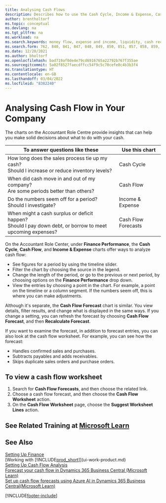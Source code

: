 ```yaml
---
title: Analysing Cash Flows
description: Describes how to use the Cash Cycle, Income & Expense, Cash Flow, and Cash Flow Forecast charts to analyze the past and future flow of money in and out of your company.
author: brentholtorf
ms.topic: conceptual
ms.devlang: na
ms.tgt_pltfrm: na
ms.workload: na
ms.search.keywords: money flow, expense and income, liquidity, cash receipts minus cash payments, Cartera
ms.search.form: 762, 840, 841, 847, 848, 849, 850, 851, 857, 858, 859, 860, 862, 863, 865, 866, 867, 868, 869, 1818
ms.date: 12/20/2021
ms.author: bholtorf
ms.openlocfilehash: bad719af0de4e79cd6916765a22792b767f355ae
ms.sourcegitcommit: 5a02f8527faecdffcc54f9c5c70cefe8c4b3b3f4
ms.translationtype: HT
ms.contentlocale: en-GB
ms.lasthandoff: 03/04/2022
ms.locfileid: "8382240"
---
```

# <a name="analyzing-cash-flow-in-your-company"></a>Analysing Cash Flow in Your Company
The charts on the Accountant Role Centre provide insights that can help you make solid decisions about what to do with your cash.  

| To answer questions like these | Use this chart |
| --- | --- |
| How long does the sales process tie up my cash?</br> Should I increase or reduce inventory levels? |Cash Cycle |
| When did cash move in and out of my company?</br> Are some periods better than others? |Cash Flow |
| Do the numbers seem off for a period?</br> Should I investigate? |Income & Expense |
| When might a cash surplus or deficit happen?</br> Should I pay down debt, or borrow to meet upcoming expenses? |Cash Flow Forecasts |

On the Accountant Role Center, under **Finance Performance**, the **Cash Cycle**, **Cash Flow**, and **Income & Expense** charts offer ways to analyze cash flow:  

* See figures for a period by using the timeline slider.  
* Filter the chart by choosing the source in the legend.  
* Change the length of the period, or go to the previous or next period, by choosing options on the **Finance Performance** drop down.  
* View the entries by choosing a point in the chart. For example, a point on the timeline or a column segment. If the numbers seem off, this is where you can make adjustments.  

Although it's separate, the **Cash Flow Forecast** chart is similar. You view details, filter results, and change what is displayed in the same ways. If you change a setting, you can refresh the forecast by choosing **Cash Flow Forecast**, and then **Recalculate Forecast**.

If you want to examine the forecast, in addition to forecast entries, you can also look at the cash flow worksheet. For example, you can see how the forecast:

* Handles confirmed sales and purchases.  
* Subtracts payables and adds receivables.  
* Skips duplicate sales orders and purchase orders.  

## <a name="to-view-a-cash-flow-worksheet"></a>To view a cash flow worksheet

1. Search for **Cash Flow Forecasts**, and then choose the related link.  
2. Choose a cash flow forecast, and then choose the **Cash Flow Worksheet** action.  
3. On the **Cash Flow Worksheet** page, choose the **Suggest Worksheet Lines** action.  

## <a name="see-related-training-at-microsoft-learn"></a>See Related Training at [Microsoft Learn](/learn/modules/forecast-cash-flow-dynamics-365-business-central/index)

## <a name="see-also"></a>See Also

[Setting Up Finance](finance-setup-finance.md)  
[Working with [!INCLUDE[prod_short](includes/prod_short.md)]](ui-work-product.md)  
[Setting Up Cash Flow Analysis](finance-setup-cash-flow-analyses.md)  
[Forecast your cash flow in Dynamics 365 Business Central (Microsoft Learn)](/learn/modules/forecast-cash-flow-dynamics-365-business-central/index)  
[Set up cash flow forecasts using Azure AI in Dynamics 365 Business Central(Microsoft Learn)](/learn/modules/setup-cash-flow-forecasts/)  

[!INCLUDE[footer-include](includes/footer-banner.md)]